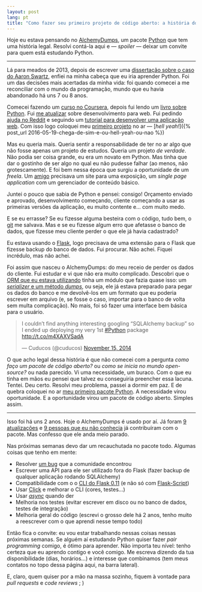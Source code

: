```yaml
---
layout: post
lang: pt
title: "Como fazer seu primeiro projeto de código aberto: a história do AlchemyDumps"
---
```


Hoje eu estava pensando no [AlchemyDumps](https://github.com/cuducos/alchemydumps), um pacote [Python](https://python.org) que tem uma história legal. Resolvi contá-la aqui e — _spoiler_ — deixar um convite para quem está estudando Python.

* * *

Lá para meados de 2013, depois de escrever uma [dissertação sobre o caso do Aaron Swartz](http://cuducos.me/hacktivism/), enfiei na minha cabeça que eu iria aprender Python. Foi um das decisões mais acertadas da minha vida: foi quando comecei a me reconciliar com o mundo da programação, mundo que eu havia abandonado há uns 7 ou 8 anos.

Comecei fazendo um [curso no Coursera](https://www.coursera.org/course/interactivepython), depois fui lendo um [livro sobre Python](http://www.greenteapress.com/thinkpython/thinkpython.html). Fui [me atualizar](https://redd.it/1uec51) sobre desenvolvimento para web. Fui pedindo [ajuda no Reddit](https://redd.it/1rnfle) e seguindo um [tutorial para desenvolver uma aplicação web](http://blog.miguelgrinberg.com/post/the-flask-mega-tutorial-part-i-hello-world). Com isso logo coloquei meu [primeiro projeto](http://whiskyton.herokuapp.com) no ar — [_hell yeah!_]({% post_url 2016-05-19-chega-de-sim-e-ou-hell-yeah-ou-nao %})

Mas eu queria mais. Queria sentir a responsabilidade de ter no ar algo que não fosse apenas um projeto de estudos. Queria um projeto _de verdade_. Não podia ser coisa grande, eu era um novato em Python. Mas tinha que dar o gostinho de ser algo no qual eu não pudesse falhar (ao menos, não grotescamente). E foi bem nessa época que surgiu a oportunidade de um _freela_. Um [amigo](http://miguelzin.com) precisava um site para uma exposição, um _single page application_ com um gerenciador de conteúdo básico.

Juntei o pouco que sabia de Python e pensei: consigo! Orçamento enviado e aprovado, desenvolvimento começando, cliente começando a usar as primeiras versões da aplicação, eu muito contente e… com muito medo.

E se eu errasse? Se eu fizesse alguma besteira com o código, tudo bem, o [git](https://git-scm.com) me salvava. Mas e se eu fizesse algum erro que afetasse o banco de dados, que fizesse meu cliente perder o que ele já havia cadastrado?

Eu estava usando o [Flask](http://flask.pocoo.org), logo precisava de uma extensão para o Flask que fizesse backup do banco de dados. Fui procurar. Não achei. Fiquei incrédulo, mas não achei.

Foi assim que nasceu o AlchemyDumps: do meu receio de perder os dados do cliente. Fui estudar e vi que não era muito complicado. Descobri que o [ORM que eu estava utilizando](http://sqlalchemy.org/) tinha um módulo que fazia quase isso: um [_serializer_ e um método _dumps_](http://docs.sqlalchemy.org/en/rel_1_0/core/serializer.html?highlight=dumps#sqlalchemy.ext.serializer.dumps), ou seja, ele já estava preparado para pegar os dados do banco e me devolvê-los em um formato que eu poderia escrever em arquivo (e, se fosse o caso, importar para o banco de volta sem multa complicação). No mais, foi só fazer uma interface bem básica para o usuário.

<blockquote class="twitter-tweet" data-lang="en"><p lang="en" dir="ltr">I couldn’t find anything interesting googling “SQLAlchemy backup” so I ended up deploying my very 1st <a href="https://twitter.com/hashtag/Python?src=hash">#Python</a> package <a href="http://t.co/m4XAXVSadA">http://t.co/m4XAXVSadA</a></p>&mdash; Cuducos (@cuducos) <a href="https://twitter.com/cuducos/status/533770276732174336">November 15, 2014</a></blockquote> <script async src="//platform.twitter.com/widgets.js" charset="utf-8"></script>

O que acho legal dessa história é que não comecei com a pergunta _como faço um pacote de código aberto?_ ou _como se inicia no mundo open-source?_ ou nada parecido. Vi uma necessidade, um buraco. Com o que eu tinha em mãos eu pensei que talvez eu conseguiria preencher essa lacuna. Tentei. Deu certo. Resolvi meu problema, passei a dormir em paz. E de quebra coloquei no ar [meu primeiro pacote Python](https://pypi.python.org/pypi/Flask-AlchemyDumps). A necessidade virou oportunidade. E a oportunidade virou um pacote de código aberto. Simples assim.

* * *

Isso foi há uns 2 anos. Hoje o AlchemyDumps é usado por aí. Já foram [9 atualizações](https://github.com/cuducos/alchemydumps#changelog) e [9 pessoas que eu não conhecia](https://github.com/cuducos/alchemydumps#contributors) já contribuíram com o pacote. Mas confesso que ele anda meio parado.

Nas próximas semanas devo dar um recauchutada no pacote todo. Algumas coisas que tenho em mente:

* Resolver [um bug](https://github.com/cuducos/alchemydumps/issues/13) que a comunidade encontrou
* Escrever uma API para ele ser utilizado fora do Flask (fazer backup de qualquer aplicação rodando SQLAlchemy)
* Compatibilidade com o o [CLI do Flask 0.11](http://flask.pocoo.org/docs/0.11/cli/) (e não só com [Flask-Script](http://flask-script.readthedocs.io))
* Usar [Click](http://click.pocoo.org/5/) e melhorar o CLI (cores, testes…)
* Usar [_async_](https://docs.python.org/3/library/asyncio.html) quando der
* Melhoria nos testes (evitar escrever em disco ou no banco de dados, testes de integração)
* Melhoria geral do código (escrevi o grosso dele há 2 anos, tenho muito a reescrever com o que aprendi nesse tempo todo)

Então fica o convite: eu vou estar trabalhando nessas coisas nessas próximas semanas. Se alguém aí estudando Python quiser fazer _pair programming_ comigo, é ótimo para aprender. Não importa teu nível: tenho certeza que eu aprendo contigo e você comigo. Me escreva dizendo da tua disponibilidade (dias, horários…) e interesse que combinamos (tem meus contatos no topo dessa página aqui, na barra lateral).

E, claro, quem quiser por a mão na massa sozinho, fiquem à vontade para _pull requests_ e _code reviews_ ; )